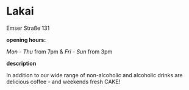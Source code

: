 # Lakai

Emser Straße 131

**opening hours:**

*Mon - Thu* from 7pm & *Fri - Sun* from 3pm




**description**

In addition to our wide range of non-alcoholic and alcoholic drinks are delicious coffee - and weekends fresh CAKE!